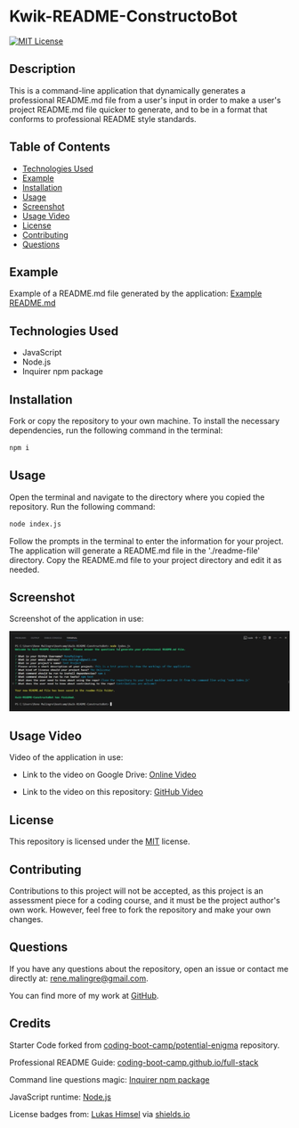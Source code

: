 # Kwik-README-ConstructoBot

 [![MIT License](https://img.shields.io/badge/License-MIT-yellow.svg)](https://opensource.org/licenses/MIT)

## Description

This is a command-line application that dynamically generates a professional README.md file from a user's input in order to make a user's project README.md file quicker to generate, and to be in a format that conforms to professional README style standards.

## Table of Contents

- [Technologies Used](#technologies-used)
- [Example](#example)
- [Installation](#installation)
- [Usage](#usage)
- [Screenshot](#screenshot)
- [Usage Video](#usage-video)
- [License](#license)
- [Contributing](#contributing)
- [Questions](#questions)

## Example

Example of a README.md file generated by the application:
[Example README.md](./docs/example/README.md)

## Technologies Used

- JavaScript
- Node.js
- Inquirer npm package
  
## Installation
  
Fork or copy the repository to your own machine. To install the necessary dependencies, run the following command in the terminal:
  
```bash
npm i
```
  
## Usage

 Open the terminal and navigate to the directory where you copied the repository.  Run the following command:

```bash
node index.js
```

Follow the prompts in the terminal to enter the information for your project.  The application will generate a README.md file in the './readme-file' directory.  Copy the README.md file to your project directory and edit it as needed.

## Screenshot

Screenshot of the application in use:

![Screenshot of the application in use](./docs/images/cli.png)

## Usage Video

Video of the application in use:

- Link to the video on Google Drive: [Online Video](https://drive.google.com/file/d/1NYqNV6uGDc8Tx79AS92WonD8KjMV8C4Q/view?usp=sharing)

- Link to the video on this repository: [GitHub Video](./docs/video/application-demo.mp4)

## License
  
This repository is licensed under the [MIT](https://opensource.org/licenses/MIT) license.
  
## Contributing
  
Contributions to this project will not be accepted, as this project is an assessment piece for a coding course, and it must be the project author's own work. However, feel free to fork the repository and make your own changes.
  
## Questions
  
If you have any questions about the repository, open an issue or contact me directly at:
[rene.malingre@gmail.com](mailto:rene.malingre@gmail.com).
  
You can find more of my work at [GitHub](https://github.com/ReneMalingre).

## Credits

Starter Code forked from [coding-boot-camp/potential-enigma](https://github.com/coding-boot-camp/potential-enigma) repository.

Professional README Guide: [coding-boot-camp.github.io/full-stack](https://coding-boot-camp.github.io/full-stack/github/professional-readme-guide)

Command line questions magic: [Inquirer npm package](https://www.npmjs.com/package/inquirer)

JavaScript runtime: [Node.js](https://nodejs.org/en/)

License badges from:
[Lukas Himsel](https://gist.github.com/lukas-h/2a5d00690736b4c3a7ba) via [shields.io](https://shields.io/)
